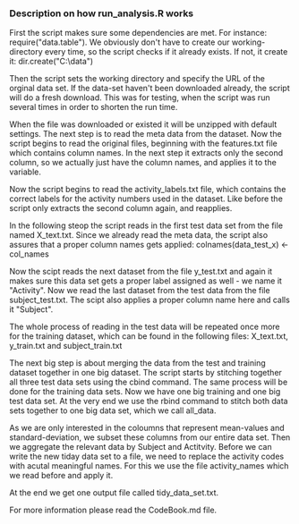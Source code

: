 ### Description on how run_analysis.R works

First the script makes sure some dependencies are met. For instance: require("data.table"). We obviously don't have to create our working-directory every time, so the script checks if it already exists. If not, it create it: dir.create("C:\\data")

Then the script sets the working directory and specify the URL of the orginal data set. If the data-set haven't been downloaded already, the script will do a fresh download. This was for testing, when the script was run several times in order to shorten the run time.

When the file was downloaded or existed it will be unzipped with default settings. The next step is to read the meta data from the dataset. Now the script begins to read the original files, beginning with the features.txt file which contains column names. In the next step it extracts only the second column, so we actually just have the column names, and applies it to the variable.

Now the script begins to read the activity_labels.txt file, which contains the correct labels for the activity numbers used in the dataset. Like before the script only extracts the second column again, and reapplies.

In the following steop the script reads in the first test data set from the file named X_text.txt. Since we already read the meta data, the script also assures that a proper column names gets applied:  colnames(data_test_x) <- col_names

Now the scipt reads the next dataset from the file y_test.txt and again it makes sure this data set gets a proper label assigned as well - we name it "Activity". Now we read the last dataset from the test data from the file subject_test.txt. The scipt also applies a proper column name here and calls it "Subject".

The whole process of reading in the test data will be repeated once more for the training dataset, which can be found in the following files: X_text.txt, y_train.txt and subject_train.txt

The next big step is about merging the data from the test and training dataset together in one big dataset. The script starts by stitching together all three test data sets using the cbind command. The same process will be done for the training data sets. Now we have one big training and one big test data set. At the very end we use the rbind command to stitch both data sets together to one big data set, which we call all_data.

As we are only interested in the coloumns that represent mean-values and standard-deviation, we subset these columns from our entire data set. Then we aggregate the relevant data by Subject and Actitvity. Before we can write the new tiday data set to a file, we need to replace the activity codes with acutal meaningful names. For this we use the file activity_names which we read before and apply it.

At the end we get one output file called tidy_data_set.txt.

For more information please read the CodeBook.md file.
